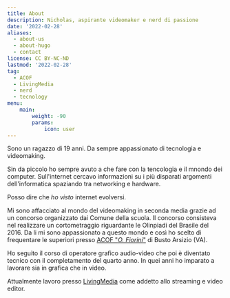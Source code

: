 ```yaml
---
title: About
description: Nicholas, aspirante videomaker e nerd di passione
date: '2022-02-28'
aliases:
  - about-us
  - about-hugo
  - contact
license: CC BY-NC-ND
lastmod: '2022-02-28'
tag:
  - ACOF
  - LivingMedia
  - nerd
  - tecnology
menu:
    main: 
        weight: -90
        params:
            icon: user
---
```


Sono un ragazzo di 19 anni. Da sempre appassionato di tecnologia e videomaking.

Sin da piccolo ho sempre avuto a che fare con la tencologia e il mnondo dei computer. Sull'internet cercavo informazioni su i più disparati argomenti dell'informatica spaziando tra networking e hardware.

Posso dire che *ho visto* internet evolversi.

Mi sono affacciato al mondo del videomaking in seconda media grazie ad un concorso organizzato dai Comune della scuola. Il concorso consisteva nel realizzare un cortometraggio riguardante le Olinpiadi del Brasile del 2016. Da li mi sono appassionato a questo mondo e così ho scelto di frequentare le superiori presso [ACOF "*O. Fiorini*"](https://www.acofbusto.it/) di Busto Arsizio (VA).

Ho seguito il corso di operatore grafico audio-video che poi è diventato tecnico con il completamento del quarto anno. In quei anni ho imparato a lavorare sia in grafica che in video.

Attualmente lavoro presso [LivingMedia](https://www.linkedin.com/company/living-media-s-r-l-/) come addetto allo streaming e video editor.
